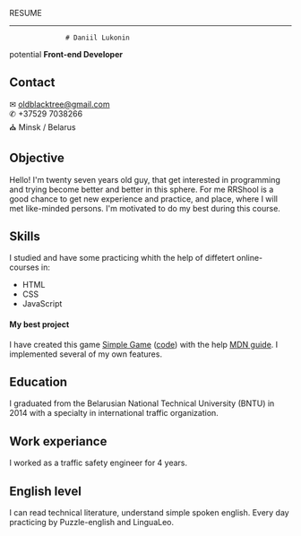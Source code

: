 RESUME
* * *
                  # Daniil Lukonin                                             
potential **Front-end Developer** 

## Contact
&#x2709;  oldblacktree@gmail.com <br>
&#x2706;  +37529 7038266 <br>
&#9962; Minsk / Belarus <br>

## Objective
Hello! I'm twenty seven years old guy, that get interested in programming and trying become better and better in this sphere. For me RRShool is a good chance to get new experience and practice, and place, where I will met like-minded persons. I'm motivated to do my best during this course.

## Skills
I studied and have some practicing whith the help of diffetert online-courses in:
+ HTML
+ CSS
+ JavaScript
#### My best project
I have created this game [Simple Game](https://oldblacktree.github.io/SimpleGame/) ([code](https://github.com/oldblacktree/SimpleGame)) with the help [MDN guide](https://developer.mozilla.org/ru/docs/Games/Tutorials/2D_Breakout_game_pure_JavaScript). 
I implemented several of my own features.
## Education
I graduated from the Belarusian National Technical University (BNTU) in 2014 with a specialty in international traffic organization.
## Work experiance
I worked as a traffic safety engineer for 4 years.
## English level
I can read technical literature, understand simple spoken english. Every day practicing by Puzzle-english and LinguaLeo.
